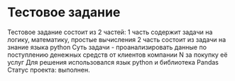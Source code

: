 # Тестовое задание
Тестовое задание состоит из 2 частей:
1 часть содержит задачи на логику, математику, простые вычисления
2 часть состоит из задачи на знание языка python
Суть задачи - проанализировать данные по поступлению денежных средств от клиентов компании N за покупку её услуг
Для решения использовался язык python и библиотека Pandas
Статус проекта: выполнен.
